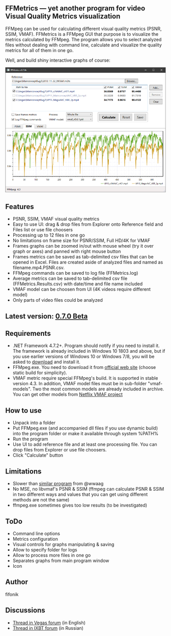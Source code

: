 ## FFMetrics — yet another program for video Visual Quality Metrics visualization

FFMpeg can be used for calculating different visual quality metrics (PSNR, SSIM, VMAF). 
FFMetrics is a FFMpeg GUI that purpose is to visualize the metrics calculated by FFMpeg.
The program allows you to select analyzed files without dealing with command line, calculate and visualize the quality metrics for all of them in one go.

Well, and build shiny interactive graphs of course:

<p align="center"><img src="screenshots/screenshot.png" width="919"/></p>



## Features
- PSNR, SSIM, VMAF visual quality metrics
- Easy to use UI: drag & drop files from Explorer onto Reference field and Files list or use file choosers
- Processing up to 12 files in one go
- No limitations on frame size for PSNR/SSIM, Full HD/4K for VMAF
- Frames graphs can be zoomed in/out with mouse wheel (try it over graph or axes) and panned with right mouse button
- Frames metrics can be saved as tab-delimited csv files that can be opened in Excel. Files are created aside of analyzed files and named as filename.mp4.PSNR.csv.
- FFMpeg commands can be saved to log file (FFMetrics.log)
- Average metrics can be saved to tab-delimited csv file (FFMetrics.Results.csv) with date/time and file name included 
- VMAF model can be choosen from UI (4K videos require different model)
- Only parts of video files could be analyzed



## Latest version: [0.7.0 Beta](https://github.com/fifonik/FFMetrics/releases)



## Requirements
- .NET Framework 4.7.2+. Program should notify if you need to install it.
  The framework is already included in Windows 10 1803 and above, but if you use earlier versions of Windows 10 or Windows 7/8, you will be asked to [download](https://dotnet.microsoft.com/download/dotnet-framework/net472) and install it.
- FFMpeg.exe. You need to download it from [official web site](https://ffmpeg.org/download.html) (choose static build for simplicity).
- VMAF metric require special FFMpeg's build. It is supported in stable version 4.3.
  In addition, VMAF model files must be in sub-folder "vmaf-models". Two the most common models are already included in archive. You can get other models from [Netflix VMAF project](https://github.com/Netflix/vmaf/)



## How to use
- Unpack into a folder
- Put FFMpeg.exe (and accompanied dll files if you use dynamic build) into the program folder or make it available through system %PATH%
- Run the program
- Use UI to add reference file and at least one processing file. You can drop files from Explorer or use file choosers.
- Click "Calculate" button



## Limitations
- Slower than [similar program](https://tools4vegas.com/render-quality-metrics-ffmpeg/) from @wwaag
- No MSE, no libvmaf's PSNR & SSIM (ffmpeg can calculate PSNR & SSIM in two different ways and values that you can get using different methods are not the same)
- ffmpeg.exe sometimes gives too low results (to be investigated)



## ToDo
- Command line options
- Metrics configuration
- Visual controls for graphs manipulating & saving
- Allow to specify folder for logs
- Allow to process more files in one go
- Separates graphs from main program window
- Icon



## Author
fifonik



## Discussions
- [Thread in Vegas forum](https://www.vegascreativesoftware.info/us/forum/ffmetrics-yet-another-program-for-quality-metrics-calculation--122246/) (in English)
- [Thread in IXBT forum](https://forum.ixbt.com/topic.cgi?id=29:36847) (in Russian)
